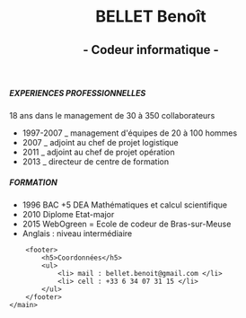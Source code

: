 <DOCTYPE html>
<html>
    <header> 
        <h1>BELLET Benoît</h1>
        <h2> - Codeur informatique - </h2>
    </header>
    <main>
        <h5>EXPERIENCES PROFESSIONNELLES</h5>
        <p> 18 ans dans le management de 30 à 350 collaborateurs</p>
        <ul>
            <li> 1997-2007 _ management d'équipes de 20 à 100 hommes </li>
            <li> 2007 _ adjoint au chef de projet logistique </li>
            <li> 2011 _ adjoint au chef de projet opération </li>
            <li> 2013 _ directeur de centre de formation </li>
        </ul>
        <h5>FORMATION</h5>
        <ul>
            <li> 1996 BAC +5 DEA Mathématiques et calcul scientifique</li>
            <li> 2010 Diplome Etat-major</li>
            <li> 2015 WebOgreen = Ecole de codeur de Bras-sur-Meuse</li>
            <li> Anglais : niveau intermédiaire</li>
        </ul>
    
        <footer>
            <h5>Coordonnées</h5>
            <ul>
                <li> mail : bellet.benoit@gmail.com </li>
                <li> cell : +33 6 34 07 31 15 </li>
            </ul>
        </footer>
    </main>
    
    
    
</html>
